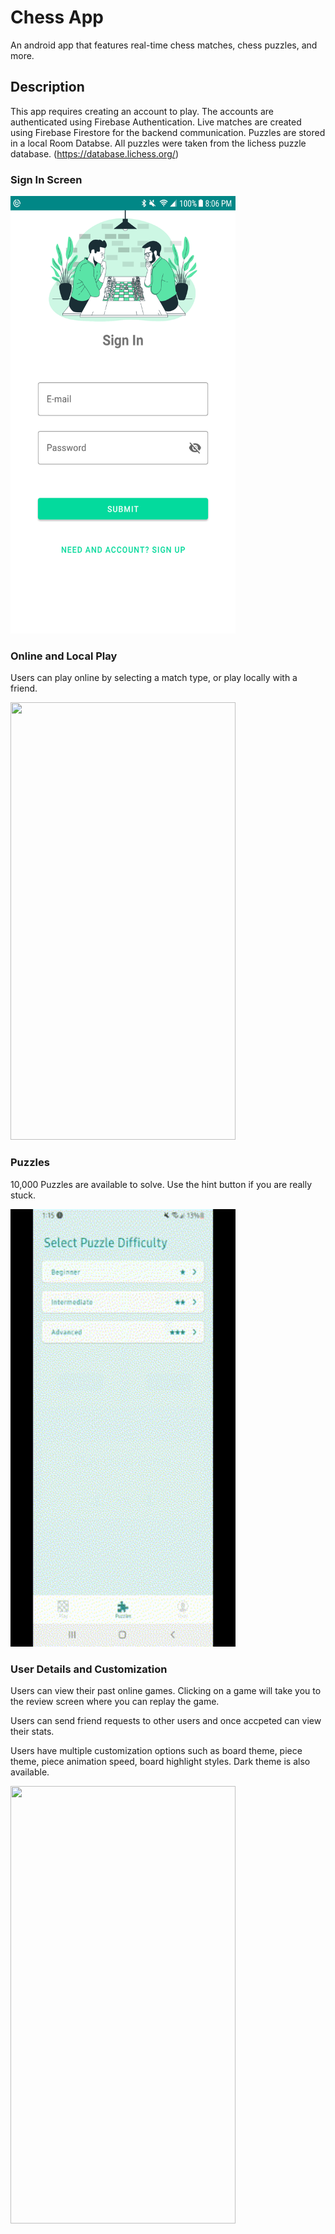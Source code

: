 # Chess App
An android app that features real-time chess matches, chess puzzles, and more.

## Description
This app requires creating an account to play. The accounts are authenticated using Firebase Authentication. Live matches are created using Firebase Firestore for the backend communication. Puzzles are stored in a local Room Databse. All puzzles were taken from the lichess puzzle database. (https://database.lichess.org/) 

### Sign In Screen

<img src="https://github.com/gomezdevlopment/chess-annotation-app/blob/master/chess_sign_in.png" width="360" height="700">

### Online and Local Play 
Users can play online by selecting a match type, or play locally with a friend. 

<img src="https://github.com/gomezdevlopment/chess-annotation-app/blob/master/chessGame.gif" width="360" height="700">

### Puzzles 
10,000 Puzzles are available to solve. Use the hint button if you are really stuck. 

<img src="https://github.com/gomezdevlopment/chess-annotation-app/blob/master/user.gif" width="360" height="700">

### User Details and Customization

Users can view their past online games. Clicking on a game will take you to the review screen where you can replay the game. 

Users can send friend requests to other users and once accpeted can view their stats. 

Users have multiple customization options such as board theme, piece theme, piece animation speed, board highlight styles. Dark theme is also available. 

<img src="https://github.com/gomezdevlopment/chess-annotation-app/blob/master/puzzles.gif" width="360" height="700">


